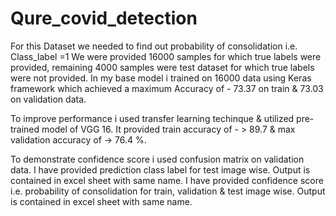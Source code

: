 # Qure_covid_detection

For this Dataset we needed to find out probability of consolidation i.e. Class_label =1
We were provided 16000 samples for which true labels were provided, remaining 4000 samples were test dataset for which true labels were not provided.
In my base model i trained on 16000 data using Keras framework which achieved a maximum Accuracy of - 73.37 on train & 73.03 on validation data.

To improve performance i used transfer learning techinque & utilized pre-trained model of VGG 16.
It provided train accuracy of - > 89.7 & max validation accuracy of -> 76.4 %.

To demonstrate confidence score i used confusion matrix on validation data.
I have provided prediction class label for test image wise. Output is contained in excel sheet with same name.
I have provided confidence score i.e. probability of consolidation for train, validation & test image wise. Output is contained in excel sheet with same name.
